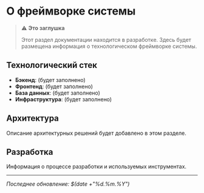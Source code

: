# О фреймворке системы

> ⚠️ **Это заглушка**
> 
> Этот раздел документации находится в разработке. Здесь будет размещена информация о технологическом фреймворке системы.

## Технологический стек

- **Бэкенд**: (будет заполнено)
- **Фронтенд**: (будет заполнено)  
- **База данных**: (будет заполнено)
- **Инфраструктура**: (будет заполнено)

## Архитектура

Описание архитектурных решений будет добавлено в этом разделе.

## Разработка

Информация о процессе разработки и используемых инструментах.

---

*Последнее обновление: $(date +"%d.%m.%Y")*
